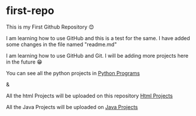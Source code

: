 # first-repo
This is my First Github Repository 😊

I am learning how to use GitHub and this is a test for the same. I have added some changes in the file named "readme.md"

I am learning how to use GitHub and Git. I will be adding more projects here in the future 😁

You can see all the python projects in [Python Programs](https://github.com/GamingVj/first-repo/tree/8116db8ba2095fa4c1c62685ec52e3efd6c95804/Programs/python%20pro)

&

All the html Projects will be uploaded on this repository [Html Projects](https://github.com/GamingVj/first-repo/tree/main/Programs/Html%2C%20Css%20and%20Js%20Files)

All the Java Projects will be uploaded on [Java Projects](https://github.com/GamingVj/first-repo/tree/main/Programs/Java%20Programs)
